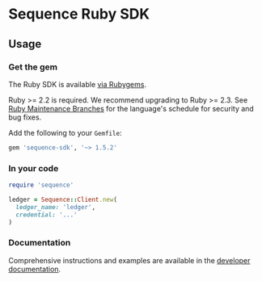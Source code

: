 # Sequence Ruby SDK

## Usage

### Get the gem

The Ruby SDK is available
[via Rubygems](https://rubygems.org/gems/sequence-sdk).

Ruby >= 2.2 is required. We recommend upgrading to Ruby >= 2.3. See
[Ruby Maintenance Branches](https://www.ruby-lang.org/en/downloads/branches/)
for the language's schedule for security and bug fixes.

Add the following to your `Gemfile`:

```ruby
gem 'sequence-sdk', '~> 1.5.2'
```

### In your code

```ruby
require 'sequence'

ledger = Sequence::Client.new(
  ledger_name: 'ledger',
  credential: '...'
)
```

### Documentation

Comprehensive instructions and examples are available in the
[developer documentation](https://dashboard.seq.com/docs).
